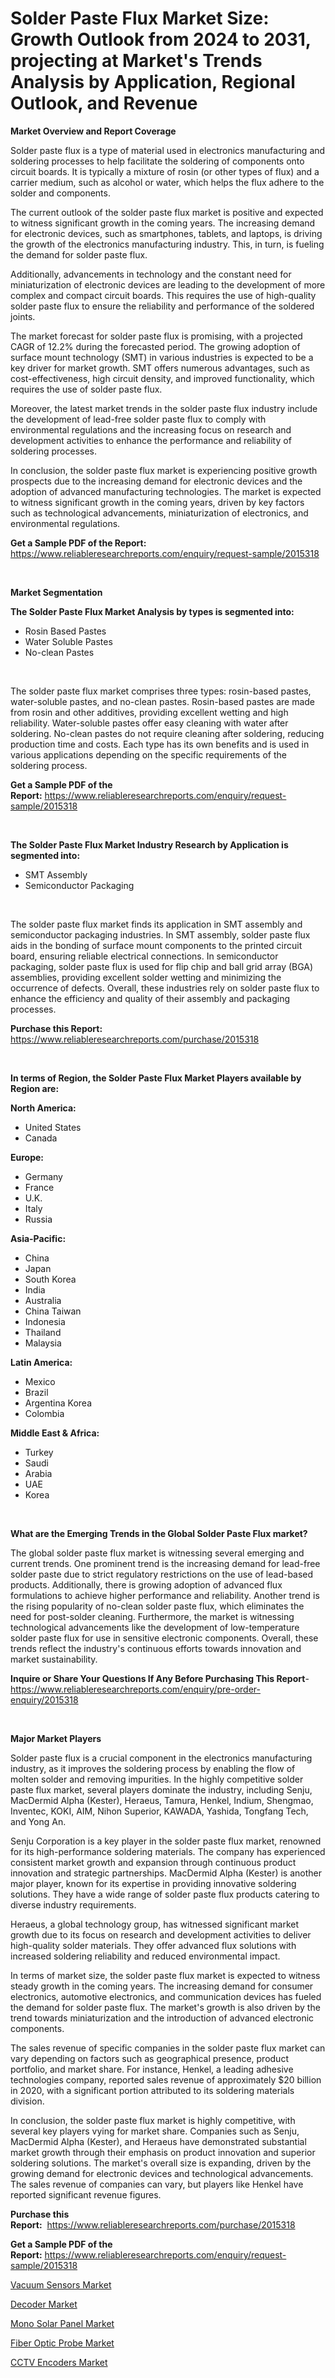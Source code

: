 <p><h1>Solder Paste Flux Market Size: Growth Outlook from 2024 to 2031, projecting at Market's Trends Analysis by Application, Regional Outlook, and Revenue</h1></p><p><strong>Market Overview and Report Coverage</strong></p>
<p><p>Solder paste flux is a type of material used in electronics manufacturing and soldering processes to help facilitate the soldering of components onto circuit boards. It is typically a mixture of rosin (or other types of flux) and a carrier medium, such as alcohol or water, which helps the flux adhere to the solder and components.</p><p>The current outlook of the solder paste flux market is positive and expected to witness significant growth in the coming years. The increasing demand for electronic devices, such as smartphones, tablets, and laptops, is driving the growth of the electronics manufacturing industry. This, in turn, is fueling the demand for solder paste flux.</p><p>Additionally, advancements in technology and the constant need for miniaturization of electronic devices are leading to the development of more complex and compact circuit boards. This requires the use of high-quality solder paste flux to ensure the reliability and performance of the soldered joints.</p><p>The market forecast for solder paste flux is promising, with a projected CAGR of 12.2% during the forecasted period. The growing adoption of surface mount technology (SMT) in various industries is expected to be a key driver for market growth. SMT offers numerous advantages, such as cost-effectiveness, high circuit density, and improved functionality, which requires the use of solder paste flux.</p><p>Moreover, the latest market trends in the solder paste flux industry include the development of lead-free solder paste flux to comply with environmental regulations and the increasing focus on research and development activities to enhance the performance and reliability of soldering processes.</p><p>In conclusion, the solder paste flux market is experiencing positive growth prospects due to the increasing demand for electronic devices and the adoption of advanced manufacturing technologies. The market is expected to witness significant growth in the coming years, driven by key factors such as technological advancements, miniaturization of electronics, and environmental regulations.</p></p>
<p><strong>Get a Sample PDF of the Report:</strong> <a href="https://www.reliableresearchreports.com/enquiry/request-sample/2015318">https://www.reliableresearchreports.com/enquiry/request-sample/2015318</a></p>
<p>&nbsp;</p>
<p><strong>Market Segmentation</strong></p>
<p><strong>The Solder Paste Flux Market Analysis by types is segmented into:</strong></p>
<p><ul><li>Rosin Based Pastes</li><li>Water Soluble Pastes</li><li>No-clean Pastes</li></ul></p>
<p>&nbsp;</p>
<p><p>The solder paste flux market comprises three types: rosin-based pastes, water-soluble pastes, and no-clean pastes. Rosin-based pastes are made from rosin and other additives, providing excellent wetting and high reliability. Water-soluble pastes offer easy cleaning with water after soldering. No-clean pastes do not require cleaning after soldering, reducing production time and costs. Each type has its own benefits and is used in various applications depending on the specific requirements of the soldering process.</p></p>
<p><strong>Get a Sample PDF of the Report:</strong>&nbsp;<a href="https://www.reliableresearchreports.com/enquiry/request-sample/2015318">https://www.reliableresearchreports.com/enquiry/request-sample/2015318</a></p>
<p>&nbsp;</p>
<p><strong>The Solder Paste Flux Market Industry Research by Application is segmented into:</strong></p>
<p><ul><li>SMT Assembly</li><li>Semiconductor Packaging</li></ul></p>
<p>&nbsp;</p>
<p><p>The solder paste flux market finds its application in SMT assembly and semiconductor packaging industries. In SMT assembly, solder paste flux aids in the bonding of surface mount components to the printed circuit board, ensuring reliable electrical connections. In semiconductor packaging, solder paste flux is used for flip chip and ball grid array (BGA) assemblies, providing excellent solder wetting and minimizing the occurrence of defects. Overall, these industries rely on solder paste flux to enhance the efficiency and quality of their assembly and packaging processes.</p></p>
<p><strong>Purchase this Report:</strong>&nbsp; <a href="https://www.reliableresearchreports.com/purchase/2015318">https://www.reliableresearchreports.com/purchase/2015318</a></p>
<p>&nbsp;</p>
<p><strong>In terms of Region, the Solder Paste Flux Market Players available by Region are:</strong></p>
<p>
    <p> <strong> North America: </strong>
        <ul>
            <li>United States</li>
            <li>Canada</li>
        </ul>
        </p> 
    <p> <strong> Europe: </strong>
        <ul>
            <li>Germany</li>
            <li>France</li>
            <li>U.K.</li>
            <li>Italy</li>
            <li>Russia</li>
        </ul>
        </p> 
    <p> <strong> Asia-Pacific: </strong>
        <ul>
            <li>China</li>
            <li>Japan</li>
            <li>South Korea</li>
            <li>India</li>
            <li>Australia</li>
            <li>China Taiwan</li>
            <li>Indonesia</li>
            <li>Thailand</li>
            <li>Malaysia</li>
        </ul>
        </p> 
    <p> <strong> Latin America: </strong>
        <ul>
            <li>Mexico</li>
            <li>Brazil</li>
            <li>Argentina Korea</li>
            <li>Colombia</li>
        </ul>
        </p> 
    <p> <strong> Middle East & Africa: </strong>
        <ul>
            <li>Turkey</li>
            <li>Saudi</li>
            <li>Arabia</li>
            <li>UAE</li>
            <li>Korea</li>
        </ul>
    </p>
    </p>
<p>&nbsp;</p>
<p><strong>What are the Emerging Trends in the Global Solder Paste Flux market?</strong></p>
<p><p>The global solder paste flux market is witnessing several emerging and current trends. One prominent trend is the increasing demand for lead-free solder paste due to strict regulatory restrictions on the use of lead-based products. Additionally, there is growing adoption of advanced flux formulations to achieve higher performance and reliability. Another trend is the rising popularity of no-clean solder paste flux, which eliminates the need for post-solder cleaning. Furthermore, the market is witnessing technological advancements like the development of low-temperature solder paste flux for use in sensitive electronic components. Overall, these trends reflect the industry's continuous efforts towards innovation and market sustainability.</p></p>
<p><strong>Inquire or Share Your Questions If Any Before Purchasing This Report</strong>- <a href="https://www.reliableresearchreports.com/enquiry/pre-order-enquiry/2015318">https://www.reliableresearchreports.com/enquiry/pre-order-enquiry/2015318</a></p>
<p>&nbsp;</p>
<p><strong>Major Market Players</strong></p>
<p><p>Solder paste flux is a crucial component in the electronics manufacturing industry, as it improves the soldering process by enabling the flow of molten solder and removing impurities. In the highly competitive solder paste flux market, several players dominate the industry, including Senju, MacDermid Alpha (Kester), Heraeus, Tamura, Henkel, Indium, Shengmao, Inventec, KOKI, AIM, Nihon Superior, KAWADA, Yashida, Tongfang Tech, and Yong An.</p><p>Senju Corporation is a key player in the solder paste flux market, renowned for its high-performance soldering materials. The company has experienced consistent market growth and expansion through continuous product innovation and strategic partnerships. MacDermid Alpha (Kester) is another major player, known for its expertise in providing innovative soldering solutions. They have a wide range of solder paste flux products catering to diverse industry requirements.</p><p>Heraeus, a global technology group, has witnessed significant market growth due to its focus on research and development activities to deliver high-quality solder materials. They offer advanced flux solutions with increased soldering reliability and reduced environmental impact.</p><p>In terms of market size, the solder paste flux market is expected to witness steady growth in the coming years. The increasing demand for consumer electronics, automotive electronics, and communication devices has fueled the demand for solder paste flux. The market's growth is also driven by the trend towards miniaturization and the introduction of advanced electronic components.</p><p>The sales revenue of specific companies in the solder paste flux market can vary depending on factors such as geographical presence, product portfolio, and market share. For instance, Henkel, a leading adhesive technologies company, reported sales revenue of approximately $20 billion in 2020, with a significant portion attributed to its soldering materials division.</p><p>In conclusion, the solder paste flux market is highly competitive, with several key players vying for market share. Companies such as Senju, MacDermid Alpha (Kester), and Heraeus have demonstrated substantial market growth through their emphasis on product innovation and superior soldering solutions. The market's overall size is expanding, driven by the growing demand for electronic devices and technological advancements. The sales revenue of companies can vary, but players like Henkel have reported significant revenue figures.</p></p>
<p><strong>Purchase this Report:</strong>&nbsp;&nbsp;<a href="https://www.reliableresearchreports.com/purchase/2015318">https://www.reliableresearchreports.com/purchase/2015318</a></p>
<p></p>
<p><strong>Get a Sample PDF of the Report:</strong>&nbsp;<a href="https://www.reliableresearchreports.com/enquiry/request-sample/2015318">https://www.reliableresearchreports.com/enquiry/request-sample/2015318</a></p>
<p><p><a href="https://github.com/nicoletavirag/Market-Research-Report-List-1/blob/main/vacuum-sensors-market.md">Vacuum Sensors Market</a></p><p><a href="https://github.com/wwwkeltoum/Market-Research-Report-List-1/blob/main/decoder-market.md">Decoder Market</a></p><p><a href="https://github.com/arionmp/Market-Research-Report-List-1/blob/main/mono-solar-panel-market.md">Mono Solar Panel Market</a></p><p><a href="https://github.com/zeberleansnyderallisonwjfli/Market-Research-Report-List-1/blob/main/fiber-optic-probe-market.md">Fiber Optic Probe Market</a></p><p><a href="https://github.com/changoleonlaverguenzanoexiste/Market-Research-Report-List-1/blob/main/cctv-encoders-market.md">CCTV Encoders Market</a></p></p>